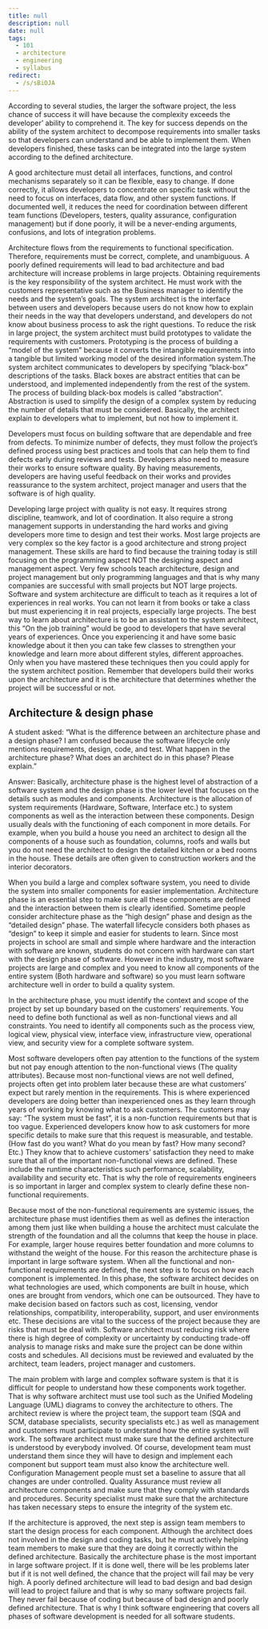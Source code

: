 ```yaml
---
title: null
description: null
date: null
tags:
  - 101
  - architecture
  - engineering
  - syllabus
redirect:
  - /s/sBiOJA
---
```


According to several studies, the larger the software project, the less chance of success it will have because the complexity exceeds the developer’ ability to comprehend it. The key for success depends on the ability of the system architect to decompose requirements into smaller tasks so that developers can understand and be able to implement them. When developers finished, these tasks can be integrated into the large system according to the defined architecture.

A good architecture must detail all interfaces, functions, and control mechanisms separately so it can be flexible, easy to change. If done correctly, it allows developers to concentrate on specific task without the need to focus on interfaces, data flow, and other system functions. If documented well, it reduces the need for coordination between different team functions (Developers, testers, quality assurance, configuration management) but if done poorly, it will be a never-ending arguments, confusions, and lots of integration problems.

Architecture flows from the requirements to functional specification. Therefore, requirements must be correct, complete, and unambiguous. A poorly defined requirements will lead to bad architecture and bad architecture will increase problems in large projects. Obtaining requirements is the key responsibility of the system architect. He must work with the customers representative such as the Business manager to identify the needs and the system’s goals. The system architect is the interface between users and developers because users do not know how to explain their needs in the way that developers understand, and developers do not know about business process to ask the right questions. To reduce the risk in large project, the system architect must build prototypes to validate the requirements with customers. Prototyping is the process of building a “model of the system” because it converts the intangible requirements into a tangible but limited working model of the desired information system.The system architect communicates to developers by specifying “black-box” descriptions of the tasks. Black boxes are abstract entities that can be understood, and implemented independently from the rest of the system. The process of building black-box models is called “abstraction”. Abstraction is used to simplify the design of a complex system by reducing the number of details that must be considered. Basically, the architect explain to developers what to implement, but not how to implement it.

Developers must focus on building software that are dependable and free from defects. To minimize number of defects, they must follow the project’s defined process using best practices and tools that can help them to find defects early during reviews and tests. Developers also need to measure their works to ensure software quality. By having measurements, developers are having useful feedback on their works and provides reassurance to the system architect, project manager and users that the software is of high quality.

Developing large project with quality is not easy. It requires strong discipline, teamwork, and lot of coordination. It also require a strong management supports in understanding the hard works and giving developers more time to design and test their works. Most large projects are very complex so the key factor is a good architecture and strong project management. These skills are hard to find because the training today is still focusing on the programming aspect NOT the designing aspect and management aspect. Very few schools teach architecture, design and project management but only programming languages and that is why many companies are successful with small projects but NOT large projects. Software and system architecture are difficult to teach as it requires a lot of experiences in real works. You can not learn it from books or take a class but must experiencing it in real projects, especially large projects. The best way to learn about architecture is to be an assistant to the system architect, this “On the job training” would be good to developers that have several years of experiences. Once you experiencing it and have some basic knowledge about it then you can take few classes to strengthen your knowledge and learn more about different styles, different approaches. Only when you have mastered these techniques then you could apply for the system architect position. Remember that developers build their works upon the architecture and it is the architecture that determines whether the project will be successful or not.

## Architecture & design phase

A student asked: “What is the difference between an architecture phase and a design phase? I am confused because the software lifecycle only mentions requirements, design, code, and test. What happen in the architecture phase? What does an architect do in this phase? Please explain.”

Answer: Basically, architecture phase is the highest level of abstraction of a software system and the design phase is the lower level that focuses on the details such as modules and components. Architecture is the allocation of system requirements (Hardware, Software, Interface etc.) to system components as well as the interaction between these components. Design usually deals with the functioning of each component in more details. For example, when you build a house you need an architect to design all the components of a house such as foundation, columns, roofs and walls but you do not need the architect to design the detailed kitchen or a bed rooms in the house. These details are often given to construction workers and the interior decorators.

When you build a large and complex software system, you need to divide the system into smaller components for easier implementation. Architecture phase is an essential step to make sure all these components are defined and the interaction between them is clearly identified. Sometime people consider architecture phase as the “high design” phase and design as the “detailed design” phase. The waterfall lifecycle considers both phases as “design” to keep it simple and easier for students to learn. Since most projects in school are small and simple where hardware and the interaction with software are known, students do not concern with hardware can start with the design phase of software. However in the industry, most software projects are large and complex and you need to know all components of the entire system (Both hardware and software) so you must learn software architecture well in order to build a quality system.

In the architecture phase, you must identify the context and scope of the project by set up boundary based on the customers’ requirements. You need to define both functional as well as non-functional views and all constraints. You need to identify all components such as the process view, logical view, physical view, interface view, infrastructure view, operational view, and security view for a complete software system.

Most software developers often pay attention to the functions of the system but not pay enough attention to the non-functional views (The quality attributes). Because most non-functional views are not well defined, projects often get into problem later because these are what customers’ expect but rarely mention in the requirements. This is where experienced developers are doing better than inexperienced ones as they learn through years of working by knowing what to ask customers. The customers may say: “The system must be fast”, it is a non-function requirements but that is too vague. Experienced developers know how to ask customers for more specific details to make sure that this request is measurable, and testable. (How fast do you want? What do you mean by fast? How many second? Etc.) They know that to achieve customers’ satisfaction they need to make sure that all of the important non-functional views are defined. These include the runtime characteristics such performance, scalability, availability and security etc. That is why the role of requirements engineers is so important in larger and complex system to clearly define these non-functional requirements.

Because most of the non-functional requirements are systemic issues, the architecture phase must identifies them as well as defines the interaction among them just like when building a house the architect must calculate the strength of the foundation and all the columns that keep the house in place. For example, larger house requires better foundation and more columns to withstand the weight of the house. For this reason the architecture phase is important in large software system. When all the functional and non-functional requirements are defined, the next step is to focus on how each component is implemented. In this phase, the software architect decides on what technologies are used, which components are built in house, which ones are brought from vendors, which one can be outsourced. They have to make decision based on factors such as cost, licensing, vendor relationships, compatibility, interoperability, support, and user environments etc. These decisions are vital to the success of the project because they are risks that must be deal with. Software architect must reducing risk where there is high degree of complexity or uncertainty by conducting trade-off analysis to manage risks and make sure the project can be done within costs and schedules. All decisions must be reviewed and evaluated by the architect, team leaders, project manager and customers.

The main problem with large and complex software system is that it is difficult for people to understand how these components work together. That is why software architect must use tool such as the Unified Modeling Language (UML) diagrams to convey the architecture to others. The architect review is where the project team, the support team (SQA and SCM, database specialists, security specialists etc.) as well as management and customers must participate to understand how the entire system will work. The software architect must make sure that the defined architecture is understood by everybody involved. Of course, development team must understand them since they will have to design and implement each component but support team must also know the architecture well. Configuration Management people must set a baseline to assure that all changes are under controlled. Quality Assurance must review all architecture components and make sure that they comply with standards and procedures. Security specialist must make sure that the architecture has taken necessary steps to ensure the integrity of the system etc.

If the architecture is approved, the next step is assign team members to start the design process for each component. Although the architect does not involved in the design and coding tasks, but he must actively helping team members to make sure that they are doing it correctly within the defined architecture. Basically the architecture phase is the most important in large software project. If it is done well, there will be les problems later but if it is not well defined, the chance that the project will fail may be very high. A poorly defined architecture will lead to bad design and bad design will lead to project failure and that is why so many software projects fail. They never fail because of coding but because of bad design and poorly defined architecture. That is why I think software engineering that covers all phases of software development is needed for all software students.
